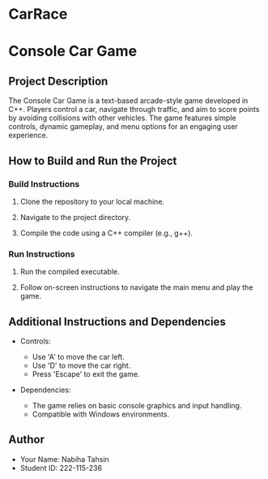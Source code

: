 # CarRace

# Console Car Game

## Project Description

The Console Car Game is a text-based arcade-style game developed in C++. Players control a car, navigate through traffic, and aim to score points by avoiding collisions with other vehicles. The game features simple controls, dynamic gameplay, and menu options for an engaging user experience.

## How to Build and Run the Project

### Build Instructions

1. Clone the repository to your local machine.
   
   

2. Navigate to the project directory.
  
   

3. Compile the code using a C++ compiler (e.g., g++).
   

### Run Instructions

1. Run the compiled executable.
   

2. Follow on-screen instructions to navigate the main menu and play the game.

## Additional Instructions and Dependencies

- Controls:
  - Use 'A' to move the car left.
  - Use 'D' to move the car right.
  - Press 'Escape' to exit the game.

- Dependencies:
  - The game relies on basic console graphics and input handling.
  - Compatible with Windows environments.

## Author

- Your Name: Nabiha Tahsin
- Student ID: 222-115-236
